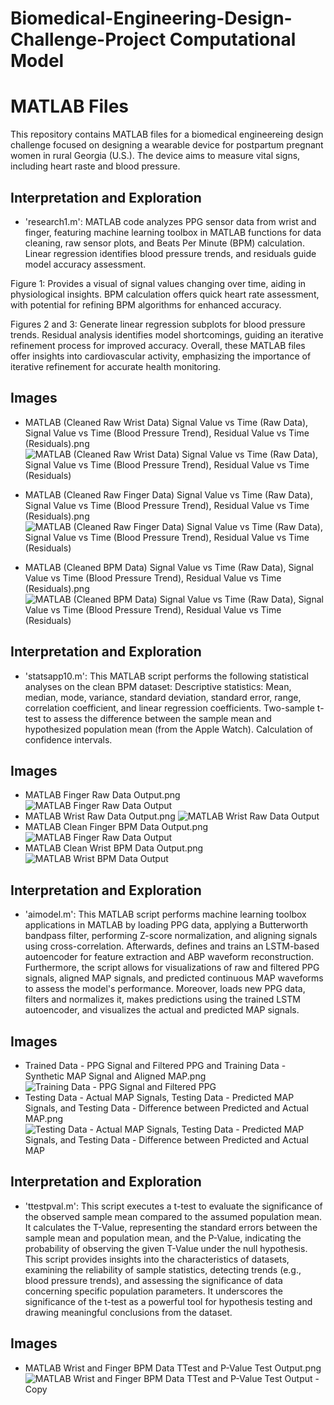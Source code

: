 # Biomedical-Engineering-Design-Challenge-Project Computational Model

# MATLAB Files

This repository contains MATLAB files for a biomedical engineereing design challenge focused on designing a wearable device for postpartum pregnant women in rural Georgia (U.S.). The device aims to measure vital signs, including heart raste and blood pressure.

##  Interpretation and Exploration

- 'research1.m': MATLAB code analyzes PPG sensor data from wrist and finger, featuring machine learning toolbox in MATLAB functions for data cleaning, raw sensor plots, and Beats Per Minute (BPM) calculation. Linear regression identifies blood pressure trends, and residuals guide model accuracy assessment.

Figure 1: Provides a visual of signal values changing over time, aiding in physiological insights. BPM calculation offers quick heart rate assessment, with potential for refining BPM algorithms for enhanced accuracy.

Figures 2 and 3: Generate linear regression subplots for blood pressure trends. Residual analysis identifies model shortcomings, guiding an iterative refinement process for improved accuracy. Overall, these MATLAB files offer insights into cardiovascular activity, emphasizing the importance of iterative refinement for accurate health monitoring.

## Images 

- MATLAB (Cleaned Raw Wrist Data) Signal Value vs Time (Raw Data), Signal Value vs Time (Blood Pressure Trend), Residual Value vs Time (Residuals).png
  ![MATLAB (Cleaned Raw Wrist Data) Signal Value vs Time (Raw Data), Signal Value vs Time (Blood Pressure Trend), Residual Value vs Time (Residuals)](https://github.com/mduezguen3/Computational-Neuroscience-Research/assets/131891739/0f13fe4f-a640-44d0-b676-f41bc1946234)

- MATLAB (Cleaned Raw Finger Data) Signal Value vs Time (Raw Data), Signal Value vs Time (Blood Pressure Trend), Residual Value vs Time (Residuals).png
  ![MATLAB (Cleaned Raw Finger Data) Signal Value vs Time (Raw Data), Signal Value vs Time (Blood Pressure Trend), Residual Value vs Time (Residuals)](https://github.com/mduezguen3/Computational-Neuroscience-Research/assets/131891739/08ae87df-546b-4acb-ad5a-306e3cc350a7)

- MATLAB (Cleaned BPM Data) Signal Value vs Time (Raw Data), Signal Value vs Time (Blood Pressure Trend), Residual Value vs Time (Residuals).png
  ![MATLAB (Cleaned BPM Data) Signal Value vs Time (Raw Data), Signal Value vs Time (Blood Pressure Trend), Residual Value vs Time (Residuals)](https://github.com/mduezguen3/Computational-Neuroscience-Research/assets/131891739/7d4a314b-acd9-47b3-9c89-8315e350d91a)

##  Interpretation and Exploration

- 'statsapp10.m':  This MATLAB script performs the following statistical analyses on the clean BPM dataset:
Descriptive statistics: Mean, median, mode, variance, standard deviation, standard error, range, correlation coefficient, and linear regression coefficients.
Two-sample t-test to assess the difference between the sample mean and hypothesized population mean (from the Apple Watch).
Calculation of confidence intervals.

## Images 

- MATLAB Finger Raw Data Output.png
  ![MATLAB Finger Raw Data Output](https://github.com/mduezguen3/Computational-Neuroscience-Research/assets/131891739/0ede6534-67fa-45a7-97fa-6b76d04c1465)
- MATLAB Wrist Raw Data Output.png
  ![MATLAB Wrist Raw Data Output](https://github.com/mduezguen3/Computational-Neuroscience-Research/assets/131891739/23498cd8-f39d-4a90-8e0c-3fe461addc6f)
- MATLAB Clean Finger BPM Data Output.png
  ![MATLAB Finger Raw Data Output](https://github.com/mduezguen3/Computational-Neuroscience-Research/assets/131891739/f5f1e1d9-d043-431b-a2a2-444a5f1b5952)
- MATLAB Clean Wrist BPM Data Output.png
  ![MATLAB Wrist BPM Data Output](https://github.com/mduezguen3/Computational-Neuroscience-Research/assets/131891739/9b571b75-63a9-402b-b795-a73e0df66943)

##  Interpretation and Exploration

- 'aimodel.m':  This MATLAB script performs machine learning toolbox applications in MATLAB by loading PPG data, applying a Butterworth bandpass filter, performing Z-score normalization, and aligning signals using cross-correlation. Afterwards,  defines and trains an LSTM-based autoencoder for feature extraction and ABP waveform reconstruction. Furthermore, the script allows for visualizations of raw and filtered PPG signals, aligned MAP signals, and predicted continuous MAP waveforms to assess the model's performance. Moreover, loads new PPG data, filters and normalizes it, makes predictions using the trained LSTM autoencoder, and visualizes the actual and predicted MAP signals. 

## Images 

- Trained Data - PPG Signal and Filtered PPG and Training Data - Synthetic MAP Signal and Aligned MAP.png
  ![Training Data - PPG Signal and Filtered PPG](https://github.com/mduezguen3/Biomedical-Engineering-Design-Challenge-Project/assets/131891739/b6befb05-b779-4813-b33b-515bad83a599)
- Testing Data - Actual MAP Signals, Testing Data - Predicted MAP Signals, and Testing Data - Difference between Predicted and Actual MAP.png
  ![Testing Data - Actual MAP Signals, Testing Data - Predicted MAP Signals, and Testing Data - Difference between Predicted and Actual MAP](https://github.com/mduezguen3/Biomedical-Engineering-Design-Challenge-Project/assets/131891739/14da17fd-6cec-42e2-bd05-a51dc303cd28)

##  Interpretation and Exploration

- 'ttestpval.m': This script executes a t-test to evaluate the significance of the observed sample mean compared to the assumed population mean. It calculates the T-Value, representing the standard errors between the sample mean and population mean, and the P-Value, indicating the probability of observing the given T-Value under the null hypothesis. This script provides insights into the characteristics of datasets, examining the reliability of sample statistics, detecting trends (e.g., blood pressure trends), and assessing the significance of data concerning specific population parameters. It underscores the significance of the t-test as a powerful tool for hypothesis testing and drawing meaningful conclusions from the dataset.

## Images 

- MATLAB Wrist and Finger BPM Data TTest and P-Value Test Output.png
  ![MATLAB Wrist and Finger BPM Data TTest and P-Value Test Output - Copy](https://github.com/mduezguen3/Biomedical-Engineering-Design-Challenge-Project/assets/131891739/85c40d87-1848-4b6c-a5a6-bdd30b196cf4)




